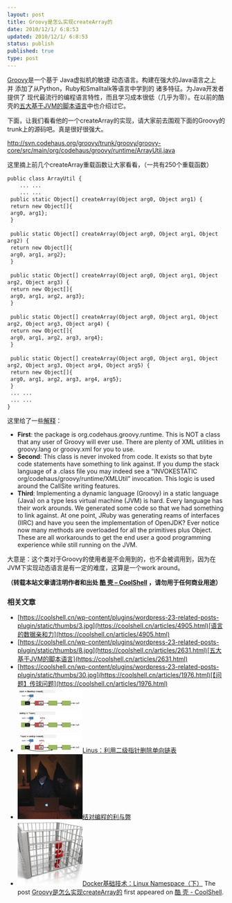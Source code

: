 ```yaml
---
layout: post
title: Groovy是怎么实现createArray的
date: 2010/12/1/ 6:8:53
updated: 2010/12/1/ 6:8:53
status: publish
published: true
type: post
---
```


[Groovy](http://groovy.codehaus.org/)是一个基于 Java虚拟机的敏捷 动态语言。构建在强大的Java语言之上 并 添加了从Python，Ruby和Smalltalk等语言中学到的 诸多特征。为Java开发者提供了 现代最流行的编程语言特性，而且学习成本很低（几乎为零）。在以前的酷壳的[五大基于JVM的脚本语言](https://coolshell.cn/articles/2631.html)中也介绍过它。


下面，让我们看看他的一个createArray的实现，请大家前去围观下面的Groovy的trunk上的源码吧。真是很好很强大。


<http://svn.codehaus.org/groovy/trunk/groovy/groovy-core/src/main/org/codehaus/groovy/runtime/ArrayUtil.java>


这里摘上前几个createArray重载函数让大家看看，（一共有250个重载函数）



```
public class ArrayUtil {
    ... ...
    ... ...
 public static Object[] createArray(Object arg0, Object arg1) {
 return new Object[]{
 arg0, arg1};
 }

 public static Object[] createArray(Object arg0, Object arg1, Object arg2) {
 return new Object[]{
 arg0, arg1, arg2};
 }

 public static Object[] createArray(Object arg0, Object arg1, Object arg2, Object arg3) {
 return new Object[]{
 arg0, arg1, arg2, arg3};
 }

 public static Object[] createArray(Object arg0, Object arg1, Object arg2, Object arg3, Object arg4) {
 return new Object[]{
 arg0, arg1, arg2, arg3, arg4};
 }

 public static Object[] createArray(Object arg0, Object arg1, Object arg2, Object arg3, Object arg4, Object arg5) {
 return new Object[]{
 arg0, arg1, arg2, arg3, arg4, arg5};
 }
 ... ...
 ... ...
} 
```

这里给了一些[解释](http://groovy.329449.n5.nabble.com/Guys-any-explanations-about-this-td3285524.html#a3285676)：



* **First**: the package is org.codehaus.groovy.runtime. This is NOT a class that any user of Groovy will ever use. There are plenty of XML utilities in groovy.lang or groovy.xml for you to use.
* **Second**: This class is never invoked from code. It exists so that byte code statements have something to link against. If you dump the stack language of a .class file you may indeed see a “INVOKESTATIC org/codehaus/groovy/runtime/XMLUtil” invocation. This logic is used around the CallSite writing features.
* **Third**: Implementing a dynamic language (Groovy) in a static language (Java) on a type less virtual machine (JVM) is hard. Every language has their work arounds. We generated some code so that we had something to link against. At one point, JRuby was generating reams of interfaces (IIRC) and have you seen the implementation of OpenJDK? Ever notice now many methods are overloaded for all the primitives plus Object. These are all workarounds to get the end user a good programming experience while still running on the JVM.


大意是：这个类对于Groovy的使用者是不会用到的，也不会被调用到，因为在JVM下实现动态语言是有一定的难度，这算是一个work around。



**（转载本站文章请注明作者和出处 [酷 壳 – CoolShell](https://coolshell.cn/) ，请勿用于任何商业用途）**



### 相关文章

* [https://coolshell.cn/wp-content/plugins/wordpress-23-related-posts-plugin/static/thumbs/3.jpg](https://coolshell.cn/articles/4905.html)[语言的数据亲和力](https://coolshell.cn/articles/4905.html)
* [https://coolshell.cn/wp-content/plugins/wordpress-23-related-posts-plugin/static/thumbs/8.jpg](https://coolshell.cn/articles/2631.html)[五大基于JVM的脚本语言](https://coolshell.cn/articles/2631.html)
* [https://coolshell.cn/wp-content/plugins/wordpress-23-related-posts-plugin/static/thumbs/30.jpg](https://coolshell.cn/articles/1976.html)[【问题】传球问题](https://coolshell.cn/articles/1976.html)
* [![Linus：利用二级指针删除单向链表](../wp-content/uploads/2013/02/linus_pointer_to_pointer-150x150.jpg)](https://coolshell.cn/articles/8990.html)[Linus：利用二级指针删除单向链表](https://coolshell.cn/articles/8990.html)
* [![结对编程的利与弊](../wp-content/uploads/2009/03/cccpairprogramming-150x150.jpg)](https://coolshell.cn/articles/16.html)[结对编程的利与弊](https://coolshell.cn/articles/16.html)
* [![Docker基础技术：Linux Namespace（下）](../wp-content/uploads/2015/04/jail_cell-150x150.jpg)](https://coolshell.cn/articles/17029.html)[Docker基础技术：Linux Namespace（下）](https://coolshell.cn/articles/17029.html)
The post [Groovy是怎么实现createArray的](https://coolshell.cn/articles/3335.html) first appeared on [酷 壳 - CoolShell](https://coolshell.cn).